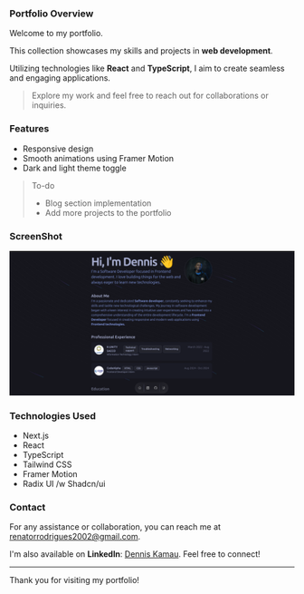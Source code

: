 ### Portfolio Overview

Welcome to my portfolio.

This collection showcases my skills and projects in **web development**.

Utilizing technologies like **React** and **TypeScript**, I aim to create seamless and engaging applications.

> Explore my work and feel free to reach out for collaborations or inquiries.

### Features

- Responsive design
- Smooth animations using Framer Motion
- Dark and light theme toggle

> To-do
>
> - Blog section implementation
> - Add more projects to the portfolio

### ScreenShot

![Portfolio Screenshot](./public/project-screenshot.png)

### Technologies Used

- Next.js
- React
- TypeScript
- Tailwind CSS
- Framer Motion
- Radix UI /w Shadcn/ui

### Contact

For any assistance or collaboration, you can reach me at [renatorrodrigues2002@gmail.com](mailto:renatorrodrigues2002@gmail.com).

I'm also available on **LinkedIn**: [Dennis Kamau]((https://www.linkedin.com/in/-dennis-kamau-/)). Feel free to connect!

---

Thank you for visiting my portfolio!
